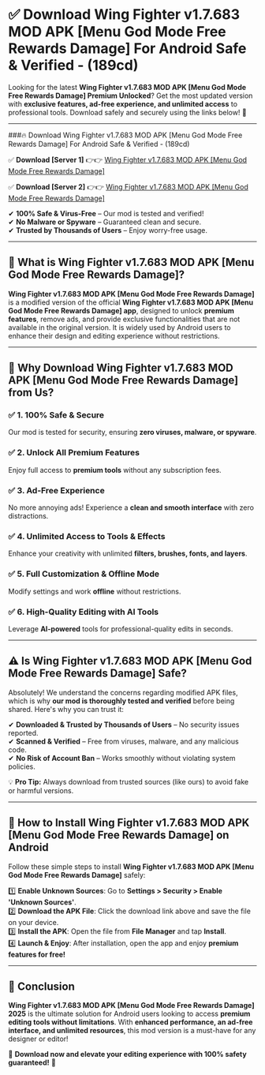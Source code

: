 
# ✅ Download Wing Fighter v1.7.683 MOD APK [Menu God Mode Free Rewards Damage] For Android Safe & Verified -  (189cd) 

Looking for the latest **Wing Fighter v1.7.683 MOD APK [Menu God Mode Free Rewards Damage] Premium Unlocked**? Get the most updated version with **exclusive features, ad-free experience, and unlimited access** to professional tools. Download safely and securely using the links below! 🚀  

---

###🔥 Download Wing Fighter v1.7.683 MOD APK [Menu God Mode Free Rewards Damage] For Android Safe & Verified -  (189cd)  

✅ **Download [Server 1]** 👉👉 [Wing Fighter v1.7.683 MOD APK [Menu God Mode Free Rewards Damage] ](https://apkcomod.com?title=Wing_Fighter_v1.7.683_MOD_APK_[Menu_God_Mode_Free_Rewards_Damage])  

✅ **Download [Server 2]** 👉👉 [Wing Fighter v1.7.683 MOD APK [Menu God Mode Free Rewards Damage] ](https://apkcomod.com?title=Wing_Fighter_v1.7.683_MOD_APK_[Menu_God_Mode_Free_Rewards_Damage])  

✔ **100% Safe & Virus-Free** – Our mod is tested and verified!  
✔ **No Malware or Spyware** – Guaranteed clean and secure.  
✔ **Trusted by Thousands of Users** – Enjoy worry-free usage.  

---

## 📌 What is Wing Fighter v1.7.683 MOD APK [Menu God Mode Free Rewards Damage]?  

**Wing Fighter v1.7.683 MOD APK [Menu God Mode Free Rewards Damage]** is a modified version of the official **Wing Fighter v1.7.683 MOD APK [Menu God Mode Free Rewards Damage] app**, designed to unlock **premium features**, remove ads, and provide exclusive functionalities that are not available in the original version. It is widely used by Android users to enhance their design and editing experience without restrictions.  

---

## 🌟 Why Download Wing Fighter v1.7.683 MOD APK [Menu God Mode Free Rewards Damage] from Us?  

### ✅ 1. 100% Safe & Secure  
Our mod is tested for security, ensuring **zero viruses, malware, or spyware**.  

### ✅ 2. Unlock All Premium Features  
Enjoy full access to **premium tools** without any subscription fees.  

### ✅ 3. Ad-Free Experience  
No more annoying ads! Experience a **clean and smooth interface** with zero distractions.  

### ✅ 4. Unlimited Access to Tools & Effects  
Enhance your creativity with unlimited **filters, brushes, fonts, and layers**.  

### ✅ 5. Full Customization & Offline Mode  
Modify settings and work **offline** without restrictions.  

### ✅ 6. High-Quality Editing with AI Tools  
Leverage **AI-powered** tools for professional-quality edits in seconds.  

---

## ⚠️ Is Wing Fighter v1.7.683 MOD APK [Menu God Mode Free Rewards Damage] Safe?  

Absolutely! We understand the concerns regarding modified APK files, which is why **our mod is thoroughly tested and verified** before being shared. Here's why you can trust it:  

✔ **Downloaded & Trusted by Thousands of Users** – No security issues reported.  
✔ **Scanned & Verified** – Free from viruses, malware, and any malicious code.  
✔ **No Risk of Account Ban** – Works smoothly without violating system policies.  

💡 **Pro Tip:** Always download from trusted sources (like ours) to avoid fake or harmful versions.  

---

## 📲 How to Install Wing Fighter v1.7.683 MOD APK [Menu God Mode Free Rewards Damage] on Android  

Follow these simple steps to install **Wing Fighter v1.7.683 MOD APK [Menu God Mode Free Rewards Damage]** safely:  

1️⃣ **Enable Unknown Sources**: Go to **Settings > Security > Enable 'Unknown Sources'**.  
2️⃣ **Download the APK File**: Click the download link above and save the file on your device.  
3️⃣ **Install the APK**: Open the file from **File Manager** and tap **Install**.  
4️⃣ **Launch & Enjoy**: After installation, open the app and enjoy **premium features for free!**  

---

## 🚀 Conclusion  

**Wing Fighter v1.7.683 MOD APK [Menu God Mode Free Rewards Damage] 2025** is the ultimate solution for Android users looking to access **premium editing tools without limitations**. With **enhanced performance, an ad-free interface, and unlimited resources**, this mod version is a must-have for any designer or editor!  

🔻 **Download now and elevate your editing experience with 100% safety guaranteed!** 🔻  
